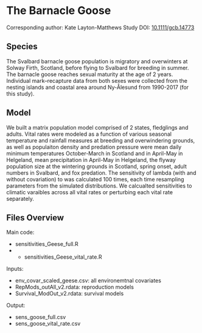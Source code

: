 
# The Barnacle Goose

Corresponding author: Kate Layton-Matthews
Study DOI: [10.1111/gcb.14773](https://doi.org/10.1111/gcb.14773)

## Species

The Svalbard barnacle goose population is migratory and overwinters at Solway Firth, Scotland, before flying to Svalbard for breeding in summer. The barnacle goose reaches sexual maturity at the age of 2 years. Individual mark–recapture data from both sexes were collected from the nesting islands and coastal area around Ny-Ålesund from 1990-2017 (for this study).

## Model

We built a matrix population model comprised of 2 states, fledglings and adults. Vital rates were modeled as a function of various seasonal temperature and rainfall measures at breeding and overwindering grounds, as well as populaiton density and predation pressure were mean daily minimum temperatures October-March in Scotland and in April-May in Helgeland, mean precipitation in April-May in Helgeland, the flyway population size at the wintering grounds in Scotland, spring onset, adult numbers in Svalbard, and fox predation. The sensitivity of lambda (with and without covariation) to was calculated 100 times, each time resampling parameters from the simulated distributions. We calcualted sensitivities to climatic varaibles across all vital rates or perturbing each vital rate separately.

## Files Overview

Main code:
- sensitivities_Geese_full.R
- - sensitivities_Geese_vital_rate.R

Inputs:
- env_covar_scaled_geese.csv: all environemtnal covariates
- RepMods_outAll_v2.rdata: reproduction models
- Survival_ModOut_v2.rdata: survival models

Output:
- sens_goose_full.csv
- sens_goose_vital_rate.csv


